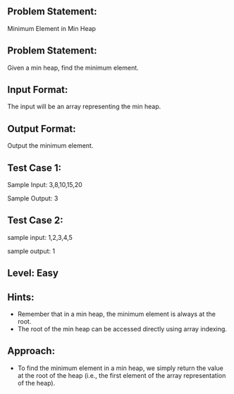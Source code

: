 ## Problem Statement:
Minimum Element in Min Heap

## Problem Statement:
Given a min heap, find the minimum element.


## Input Format:
The input will be an array representing the min heap.

## Output Format:
Output the minimum element.

## Test Case 1:
Sample Input: 
3,8,10,15,20

Sample Output:
3

## Test Case 2:
sample input: 
1,2,3,4,5

sample output:
1

## Level: Easy

## Hints:
- Remember that in a min heap, the minimum element is always at the root.
- The root of the min heap can be accessed directly using array indexing.

## Approach:
- To find the minimum element in a min heap, we simply return the value at the root of the heap (i.e., the first element of the array representation of the heap).
